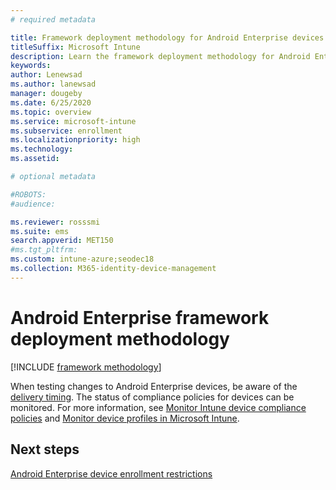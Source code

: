 ```yaml
---
# required metadata

title: Framework deployment methodology for Android Enterprise devices in Intune
titleSuffix: Microsoft Intune
description: Learn the framework deployment methodology for Android Enterprise devices in Intune.
keywords:
author: Lenewsad
ms.author: lanewsad
manager: dougeby
ms.date: 6/25/2020
ms.topic: overview
ms.service: microsoft-intune
ms.subservice: enrollment
ms.localizationpriority: high
ms.technology:
ms.assetid: 

# optional metadata

#ROBOTS:
#audience:

ms.reviewer: rosssmi
ms.suite: ems
search.appverid: MET150
#ms.tgt_pltfrm:
ms.custom: intune-azure;seodec18 
ms.collection: M365-identity-device-management
---
```


# Android Enterprise framework deployment methodology

[!INCLUDE [framework methodology](../includes/framework-deployment-methodology.md)]

When testing changes to Android Enterprise devices, be aware of the [delivery timing](../configuration/device-profile-troubleshoot.md#how-long-does-it-take-for-devices-to-get-a-policy-profile-or-app-after-they-are-assigned). The status of compliance policies for devices can be monitored. For more information, see [Monitor Intune device compliance policies](../protect/compliance-policy-monitor.md) and [Monitor device profiles in Microsoft Intune](../configuration/device-profile-monitor.md). 

## Next steps

[Android Enterprise device enrollment restrictions](device-enrollment-restrictions.md)